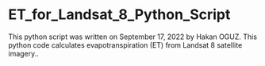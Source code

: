 # ET_for_Landsat_8_Python_Script
This python script was written on September 17, 2022 by Hakan OGUZ. This python code calculates evapotranspiration (ET) from Landsat 8 satellite imagery..
